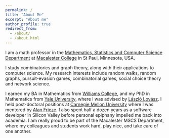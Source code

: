 ```yaml
---
permalink: /
title: "About Me"
excerpt: "About me"
author_profile: true
redirect_from: 
  - /about/
  - /about.html
---
```


I am a math professor in the [Mathematics, Statistics and Computer Science Department](https://www.macalester.edu/mscs/) at [Macalester College](https://www.macalester.edu) in St Paul, Minnesota, USA.

I study combinatorics and graph theory, along with their applications to computer science. My research interests include random walks, random graphs, pursuit-evasion games, combinatorial games, social choice theory and network science.  


I earned my BA in Mathematics from [Williams College](https://math.williams.edu/), and my PhD in Mathematics from [Yale University](https://math.yale.edu/), where I was advised by [László Lovász](https://web.cs.elte.hu/~lovasz/). I held post-doctoral positions at [Carnegie Mellon University](https://www.cmu.edu/math/index.html) where I was mentored by [Alan Frieze](https://www.math.cmu.edu/~af1p/). I also spent half a dozen years as a software developer in Silicon Valley before personal epiphany impelled me back into academia. I am really proud to be part of the Macalester MSCS Department, where my colleagues  and students work hard, play nice, and take care of one another.
